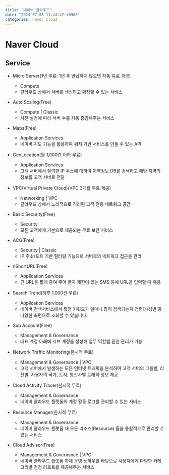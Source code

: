 ```yaml
---
title: "네이버 클라우드"
date: "2024-07-08 11:44:47 +0900"
categories: naver cloud
---
```

# Naver Cloud

## Service

- Micro Server(1년 무료: 1년 후 반납하지 않으면 자동 유료 과금)
  - Compute
  - 클라우드 상에서 서버를 생성하고 확장할 수 있는 서비스
  
- Auto Scaling(Free)
  - Compute | Classic
  - 사전 설정에 따라 서버 수를 자동 증감해주는 서비스

- Maps(Free)
  - Application Services
  - 네이버 지도 기능을 활용하여 위치 기반 서비스를 만들 수 있는 API

- GeoLocation(월 1,000건 이하 무료)
  - Application Services
  - 고객 서버에서 질의한 IP 주소에 대하여 지역정보 DB를 검색하고 해당 지역의 정보를 고객 서버로 전달

- VPC(Virtual Private Cloud)(VPC 3개를 무료 제공)
  - Networking | VPC
  - 클라우드 상에서 노리적으로 격리된 고객 전용 네트워크 공간
  
- Basic Security(Free)
  - Security
  - 모든 고객에게 기본으로 제공되는 무료 보안 서비스
  
- ACG(Free)
  - Security | Classic
  - IP 주소/포트 기반 필터링 기능으로 서버로의 네트워크 접근을 관리
  
- nShortURL(Free)
  - Application Services
  - 긴 URL을 짧게 줄여 주어 글자 제한이 있는 SMS 등에 URL을 입력할 때 유용
  
- Search Trend(하루 1,000건 무료)
  - Application Services
  - 네이버 검색서비스에서 특정 키워드가 얼마나 많이 검색되는지 연령대/성별 등 다양한 측면으로 조회할 수 있습니다.
  
- Sub Account(Free)
  - Management & Governance
  - 대표 계정 아래에 서브 계정을 생성해 업무 역할별 권한 관리가 가능
  
- Network Traffic Monitoring(한시적 무료)
  - Management & Governance | VPC
  - 고객 서버에서 발생하는 모든 인터넷 트래픽을 분석하여 고객 서버의 그룹별, 리전별, 사용자의 국가, 도시, 통신사별 트래픽 정보 제공
  
- Cloud Activity Tracer(한시적 무료)
  - Management & Governance
  - 네이버 클라우드 플랫폼의 계정 활동 로그를 관리할 수 있는 서비스
  
- Resource Manager(한시적 무료)
  - Management & Governance
  - 네이버 클라우드 플랫폼 내 모든 리소스(Resource) 들을 통합적으로 관리할 수 있는 서비스

- Cloud Advisor(Free)
  - Management & Governance | VPC
  - 네이버 클라우드 플랫폼 자체 운영 노하우를 바탕으로 사용자에게 다양한 카테고리별 점검 리포트를 제공해주는 서비스
  
[jekyll-docs]: https://jekyllrb.com/docs/home
[jekyll-gh]:   https://github.com/jekyll/jekyll
[jekyll-talk]: https://talk.jekyllrb.com/